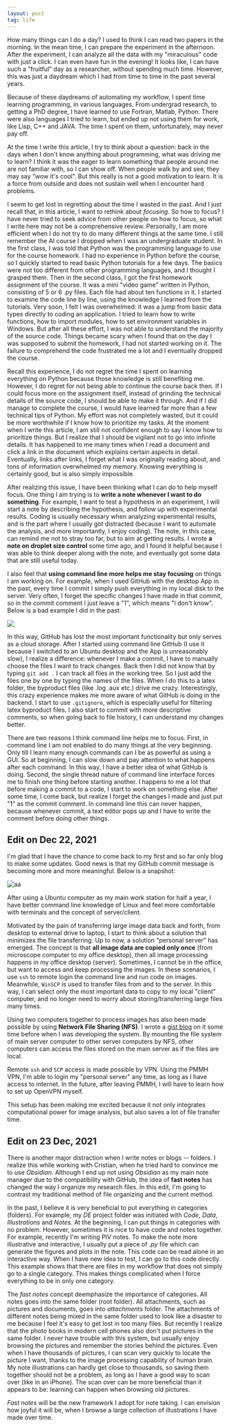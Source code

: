 ```yaml
---
layout: post
tag: life
---
```


How many things can I do a day?
I used to think I can read two papers in the morning.
In the mean time, I can prepare the experiment in the afternoon.
After the experiment, I can analyze all the data with my "miraculous" code with just a click.
I can even have fun in the evening!
It looks like, I can have such a "fruitful" day as a researcher, without spending much time.
However, this was just a daydream which I had from time to time in the past several years.

Because of these daydreams of automating my workflow, I spent time learning programming, in various languages.
From undergrad research, to getting a PhD degree, I have learned to use Fortran, Matlab, Python.
There were also languages I tried to learn, but ended up not using them for work, like Lisp, C++ and JAVA.
The time I spent on them, unfortunately, may never pay off.

At the time I write this article, I try to think about a question:
back in the days when I don't know anything about programming, what was driving me to learn?
I think it was the eager to learn something that people around me are not familiar with, so I can show off.
When people walk by and see, they may say "wow it's cool".
But this really is not a good motivation to learn. It is a force from outside and does not sustain well when I encounter hard problems.

I seem to get lost in regretting about the time I wasted in the past.
And I just recall that, in this article, I want to rethink about *focusing*.
So how to focus?
I have never tried to seek advice from other people on how to focus, so what I write here may not be a comprehensive review.
Personally, I am more efficient when I do not try to do many different things at the same time.
I still remember the AI course I dropped when I was an undergraduate student.
In the first class, I was told that Python was the programming language to use for the course homework.
I had no experience in Python before the course, so I quickly started to read basic Python tutorials for a few days.
The basics were not too different from other programming languages, and I thought I grasped them.
Then in the second class, I got the first homework assignment of the course.
It was a mini "video game" written in Python, consisting of 5 or 6 .py files.
Each file had about ten functions in it.
I started to examine the code line by line, using the knowledge I learned from the tutorials.
Very soon, I felt I was overwhelmed: it was a jump from basic data types directly to coding an application.
I tried to learn how to write functions, how to import modules, how to set environment variables in Windows.
But after all these effort, I was not able to understand the majority of the source code.
Things became scary when I found that on the day I was supposed to submit the homework, I had not started working on it.
The failure to comprehend the code frustrated me a lot and I eventually dropped the course.

Recall this experience, I do not regret the time I spent on learning everything on Python because those knowledge is still benefiting me.
However, I do regret for not being able to continue the course back then.
If I could focus more on the assignment itself, instead of grinding the technical details of the source code, I should be able to make it through.
And if I did manage to complete the course, I would have learned far more than a few technical tips of Python.
My effort was not completely wasted, but it could be more worthwhile if I know how to prioritize my tasks.
At the moment when I write this article, I am still not confident enough to say I know how to prioritize things.
But I realize that I should be vigilant not to go into infinite details.
It has happened to me many times when I read a document and click a link in the document which explains certain aspects in detail.
Eventually, links after links, I forget what I was originally reading about, and tons of information overwhelmed my memory.
Knowing everything is certainly good, but is also simply impossible.

After realizing this issue, I have been thinking what I can do to help myself focus.
One thing I am trying is to **write a note whenever I want to do something**.
For example, I want to test a hypothesis in an experiment, I will start a note by describing the hypothesis, and follow up with experimental results.
Coding is usually necessary when analyzing experimental results, and is the part where I usually got distracted (because I want to automate the analysis, and more importantly, I enjoy coding).
The note, in this case, can remind me not to stray too far, but to aim at getting results. I wrote **a note on droplet size control** some time ago, and I found it helpful because I was able to think deeper along with the note, and eventually got some data that are still useful today.

I also feel that **using command line more helps me stay focusing** on things I am working on.
For example, when I used GitHub with the desktop App in the past, every time I commit I simply push everything in my local disk to the server.
Very often, I forget the specific changes I have made in that commit, so in the commit comment I just leave a "1", which means "I don't know".
Below is a bad example I did in the past:

![](/assets/images/2021/12/bad_commit_comments.png)

In this way, GitHub has lost the most important functionality but only serves as a cloud storage.
After I started using command line GitHub (I use it because I switched to an Ubuntu desktop and the App is unreasonably slow), I realize a difference:
whenever I make a commit, I have to manually choose the files I want to track changes.
Back then I did not know that by typing `git add .` I can track all files in the working tree.
So I just add the files one by one by typing the names of the files.
When I do this to a latex folder, the byproduct files (like .log .aux etc.) drive me crazy.
Interestingly, this crazy experience makes me more aware of what GitHub is doing in the backend.
I start to use `.gitignore`, which is especially useful for filtering latex byproduct files.
I also start to commit with more descriptive comments, so when going back to file history, I can understand my changes better.

There are two reasons I think command line helps me to focus.
First, in command line I am not enabled to do many things at the very beginning.
Only till I learn many enough commands can I be as powerful as using a GUI.
So at beginning, I can slow down and pay attention to what happens after each command.
In this way, I have a better idea of what GitHub is doing.
Second, the single thread nature of command line interface forces me to finish one thing before starting another.
I happens to me a lot that before making a commit to a code, I start to work on something else.
After some time, I come back, but realize I forget the changes I made and just put "1" as the commit comment.
In command line this can never happen, because whenever commit, a text editor pops up and I have to write the comment before doing other things.

## Edit on Dec 22, 2021

I'm glad that I have the chance to come back to my first and so far only blog to make some updates. Good news is that my GitHub commit message is becoming more and more meaningful. Below is a snapshot:

![aa](/assets/images/2021/12/Screenshot_2021-12-22_234719.png)

After using a Ubuntu computer as my main work station for half a year, I have better command line knowledge of Linux and feel more comfortable with terminals and the concept of server/client.

Motivated by the pain of transferring large image data back and forth, from desktop to external drive to laptop, I start to think about a solution that minimizes the file transferring. Up to now, a solution "personal server" has emerged. The concept is that **all image data are copied only once** (from microscope computer to my office desktop), then all image processing happens in my office desktop (server). Sometimes, I cannot be in the office, but want to access and keep processing the images. In these scenarios, I use `ssh` to remote login the command line and run code on images. Meanwhile, `WinSCP` is used to transfer files from and to the server. In this way, I can select only the most important data to copy to my local "client" computer, and no longer need to worry about storing/transferring large files many times.

Using two computers together to process images has also been made possible by using **Network File Sharing (NFS)**. I wrote a [gist blog](https://gist.github.com/ZLoverty/64f0d5de93d95ea12e98b3010ba37646) on it some time before when I was developing the system. By mounting the file system of main server computer to other server computers by NFS, other computers can access the files stored on the main server as if the files are local.

Remote `ssh` and `SCP` access is made possible by VPN. Using the PMMH VPN, I'm able to login my "personal server" any time, as long as I have access to internet. In the future, after leaving PMMH, I will have to learn how to set up OpenVPN myself.

This setup has been making me excited because it not only integrates computational power for image analysis, but also saves a lot of file transfer time.

## Edit on 23 Dec, 2021
There is another major distraction when I write notes or blogs -- folders. I realize this while working with Cristian, when he tried hard to convince me to use *Obsidian*. Although I end up not using *Obsidian* as my main note manager due to the compatibility with GitHub, the idea of **fast notes** has changed the way I organize my research files. In this edit, I'm going to contrast my traditional method of file organizing and the current method.

In the past, I believe it is very beneficial to put everything in categories (folders). For example, my *DE* project folder was initiated with *Code*, *Data*, *Illustrations* and *Notes*. At the beginning, I can put things in categories with no problem. However, sometimes it is nice to have code and notes together. For example, recently I'm writing PIV notes. To make the note more illustrative and interactive, I usually put a piece of *.py* file which can generate the figures and plots in the note. This code can be read alone in an interactive way. When I have new idea to test, I can go to this code directly. This example shows that there are files in my workflow that does not simply go to a single category. This makes things complicated when I force everything to be in only one category.

The *fast notes* concept deemphasize the importance of categories. All notes goes into the same folder (root folder). All attachments, such as pictures and documents, goes into *attachments* folder. The attachments of different notes being mixed in the same folder used to look like a disaster to me because I feel it's easy to get lost in too many files. But recently I realize that the photo books in modern cell phones also don't put pictures in the same folder. I never have trouble with this system, but usually enjoy browsing the pictures and remember the stories behind the pictures. Even when I have thousands of pictures, I can scan very quickly to locate the picture I want, thanks to the image processing capability of human brain. My note illustrations can hardly get close to thousands, so saving them together should not be a problem, as long as I have a good way to scan over (like in an iPhone). The scan over can be more beneficial than it appears to be: learning can happen when browsing old pictures.

*Fast notes* will be the new framework I adopt for note taking. I can envision how joyful it will be, when I browse a large collection of illustrations I have made over time.
